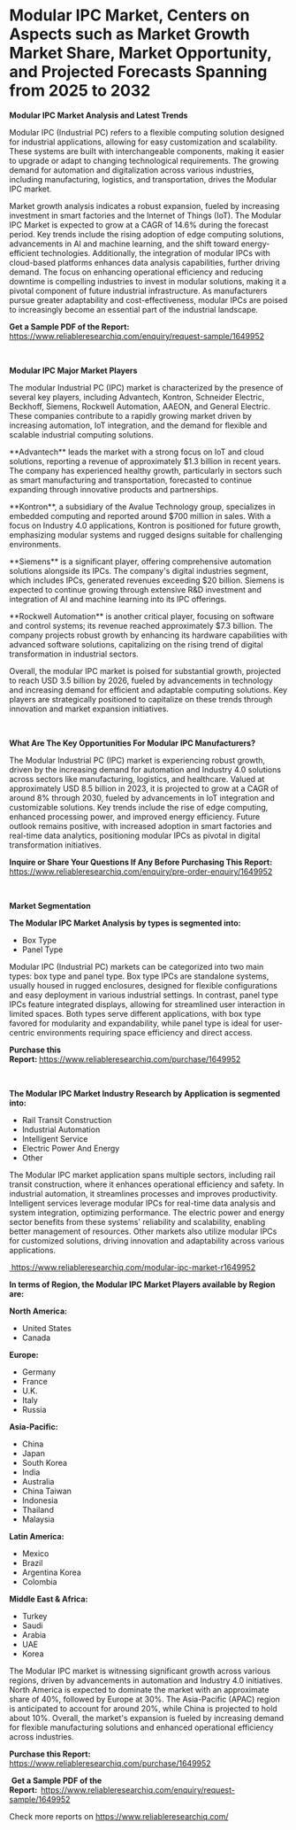<p><h1>Modular IPC Market, Centers on Aspects such as Market Growth Market Share, Market Opportunity, and Projected Forecasts Spanning from 2025 to 2032</h1></p><p><strong>Modular IPC Market Analysis and Latest Trends</strong></p>
<p><p>Modular IPC (Industrial PC) refers to a flexible computing solution designed for industrial applications, allowing for easy customization and scalability. These systems are built with interchangeable components, making it easier to upgrade or adapt to changing technological requirements. The growing demand for automation and digitalization across various industries, including manufacturing, logistics, and transportation, drives the Modular IPC market. </p><p>Market growth analysis indicates a robust expansion, fueled by increasing investment in smart factories and the Internet of Things (IoT). The Modular IPC Market is expected to grow at a CAGR of 14.6% during the forecast period. Key trends include the rising adoption of edge computing solutions, advancements in AI and machine learning, and the shift toward energy-efficient technologies. Additionally, the integration of modular IPCs with cloud-based platforms enhances data analysis capabilities, further driving demand. The focus on enhancing operational efficiency and reducing downtime is compelling industries to invest in modular solutions, making it a pivotal component of future industrial infrastructure. As manufacturers pursue greater adaptability and cost-effectiveness, modular IPCs are poised to increasingly become an essential part of the industrial landscape.</p></p>
<p><strong>Get a Sample PDF of the Report:&nbsp;</strong> <a href="https://www.reliableresearchiq.com/enquiry/request-sample/1649952?utm_campaign=2291&utm_medium=2&utm_source=Github&utm_content=ia&utm_term=08042025&utm_id=modular-ipc">https://www.reliableresearchiq.com/enquiry/request-sample/1649952</a></p>
<p>&nbsp;</p>
<p><strong>Modular IPC Major Market Players</strong></p>
<p><p>The modular Industrial PC (IPC) market is characterized by the presence of several key players, including Advantech, Kontron, Schneider Electric, Beckhoff, Siemens, Rockwell Automation, AAEON, and General Electric. These companies contribute to a rapidly growing market driven by increasing automation, IoT integration, and the demand for flexible and scalable industrial computing solutions.</p><p>**Advantech** leads the market with a strong focus on IoT and cloud solutions, reporting a revenue of approximately $1.3 billion in recent years. The company has experienced healthy growth, particularly in sectors such as smart manufacturing and transportation, forecasted to continue expanding through innovative products and partnerships.</p><p>**Kontron**, a subsidiary of the Avalue Technology group, specializes in embedded computing and reported around $700 million in sales. With a focus on Industry 4.0 applications, Kontron is positioned for future growth, emphasizing modular systems and rugged designs suitable for challenging environments.</p><p>**Siemens** is a significant player, offering comprehensive automation solutions alongside its IPCs. The company's digital industries segment, which includes IPCs, generated revenues exceeding $20 billion. Siemens is expected to continue growing through extensive R&D investment and integration of AI and machine learning into its IPC offerings.</p><p>**Rockwell Automation** is another critical player, focusing on software and control systems; its revenue reached approximately $7.3 billion. The company projects robust growth by enhancing its hardware capabilities with advanced software solutions, capitalizing on the rising trend of digital transformation in industrial sectors.</p><p>Overall, the modular IPC market is poised for substantial growth, projected to reach USD 3.5 billion by 2026, fueled by advancements in technology and increasing demand for efficient and adaptable computing solutions. Key players are strategically positioned to capitalize on these trends through innovation and market expansion initiatives.</p></p>
<p>&nbsp;</p>
<p><strong>What Are The Key Opportunities For Modular IPC Manufacturers?</strong></p>
<p><p>The Modular Industrial PC (IPC) market is experiencing robust growth, driven by the increasing demand for automation and Industry 4.0 solutions across sectors like manufacturing, logistics, and healthcare. Valued at approximately USD 8.5 billion in 2023, it is projected to grow at a CAGR of around 8% through 2030, fueled by advancements in IoT integration and customizable solutions. Key trends include the rise of edge computing, enhanced processing power, and improved energy efficiency. Future outlook remains positive, with increased adoption in smart factories and real-time data analytics, positioning modular IPCs as pivotal in digital transformation initiatives.</p></p>
<p><strong>Inquire or Share Your Questions If Any Before Purchasing This Report:</strong> <a href="https://www.reliableresearchiq.com/enquiry/pre-order-enquiry/1649952?utm_campaign=2291&utm_medium=2&utm_source=Github&utm_content=ia&utm_term=08042025&utm_id=modular-ipc">https://www.reliableresearchiq.com/enquiry/pre-order-enquiry/1649952</a></p>
<p>&nbsp;</p>
<p><strong>Market Segmentation</strong></p>
<p><strong>The Modular IPC Market Analysis by types is segmented into:</strong></p>
<p><ul><li>Box Type</li><li>Panel Type</li></ul></p>
<p><p>Modular IPC (Industrial PC) markets can be categorized into two main types: box type and panel type. Box type IPCs are standalone systems, usually housed in rugged enclosures, designed for flexible configurations and easy deployment in various industrial settings. In contrast, panel type IPCs feature integrated displays, allowing for streamlined user interaction in limited spaces. Both types serve different applications, with box type favored for modularity and expandability, while panel type is ideal for user-centric environments requiring space efficiency and direct access.</p></p>
<p><strong>Purchase this Report:&nbsp;</strong><a href="https://www.reliableresearchiq.com/purchase/1649952?utm_campaign=2291&utm_medium=2&utm_source=Github&utm_content=ia&utm_term=08042025&utm_id=modular-ipc">https://www.reliableresearchiq.com/purchase/1649952</a></p>
<p>&nbsp;</p>
<p><strong>The Modular IPC Market Industry Research by Application is segmented into:</strong></p>
<p><ul><li>Rail Transit Construction</li><li>Industrial Automation</li><li>Intelligent Service</li><li>Electric Power And Energy</li><li>Other</li></ul></p>
<p><p>The Modular IPC market application spans multiple sectors, including rail transit construction, where it enhances operational efficiency and safety. In industrial automation, it streamlines processes and improves productivity. Intelligent services leverage modular IPCs for real-time data analysis and system integration, optimizing performance. The electric power and energy sector benefits from these systems' reliability and scalability, enabling better management of resources. Other markets also utilize modular IPCs for customized solutions, driving innovation and adaptability across various applications.</p></p>
<p><a href="https://www.reliableresearchiq.com/modular-ipc-market-r1649952?utm_campaign=2291&utm_medium=2&utm_source=Github&utm_content=ia&utm_term=08042025&utm_id=modular-ipc">&nbsp;https://www.reliableresearchiq.com/modular-ipc-market-r1649952</a></p>
<p><strong>In terms of Region, the Modular IPC Market Players available by Region are:</strong></p>
<p>
    <p> <strong> North America: </strong>
        <ul>
            <li>United States</li>
            <li>Canada</li>
        </ul>
        </p> 
    <p> <strong> Europe: </strong>
        <ul>
            <li>Germany</li>
            <li>France</li>
            <li>U.K.</li>
            <li>Italy</li>
            <li>Russia</li>
        </ul>
        </p> 
    <p> <strong> Asia-Pacific: </strong>
        <ul>
            <li>China</li>
            <li>Japan</li>
            <li>South Korea</li>
            <li>India</li>
            <li>Australia</li>
            <li>China Taiwan</li>
            <li>Indonesia</li>
            <li>Thailand</li>
            <li>Malaysia</li>
        </ul>
        </p> 
    <p> <strong> Latin America: </strong>
        <ul>
            <li>Mexico</li>
            <li>Brazil</li>
            <li>Argentina Korea</li>
            <li>Colombia</li>
        </ul>
        </p> 
    <p> <strong> Middle East & Africa: </strong>
        <ul>
            <li>Turkey</li>
            <li>Saudi</li>
            <li>Arabia</li>
            <li>UAE</li>
            <li>Korea</li>
        </ul>
    </p>
    </p>
<p><p>The Modular IPC market is witnessing significant growth across various regions, driven by advancements in automation and Industry 4.0 initiatives. North America is expected to dominate the market with an approximate share of 40%, followed by Europe at 30%. The Asia-Pacific (APAC) region is anticipated to account for around 20%, while China is projected to hold about 10%. Overall, the market's expansion is fueled by increasing demand for flexible manufacturing solutions and enhanced operational efficiency across industries.</p></p>
<p><strong>Purchase this Report: </strong><a href="https://www.reliableresearchiq.com/purchase/1649952?utm_campaign=2291&utm_medium=2&utm_source=Github&utm_content=ia&utm_term=08042025&utm_id=modular-ipc">https://www.reliableresearchiq.com/purchase/1649952</a></p>
<p>&nbsp;<strong>Get a Sample PDF of the Report:&nbsp;&nbsp;</strong><a href="https://www.reliableresearchiq.com/enquiry/request-sample/1649952?utm_campaign=2291&utm_medium=2&utm_source=Github&utm_content=ia&utm_term=08042025&utm_id=modular-ipc">https://www.reliableresearchiq.com/enquiry/request-sample/1649952</a></p>
<p><strong></strong></p>
<p>Check more reports on <a href="https://www.reliableresearchiq.com/?utm_campaign=2291&utm_medium=2&utm_source=Github&utm_content=ia&utm_term=08042025&utm_id=modular-ipc">https://www.reliableresearchiq.com/</a></p>